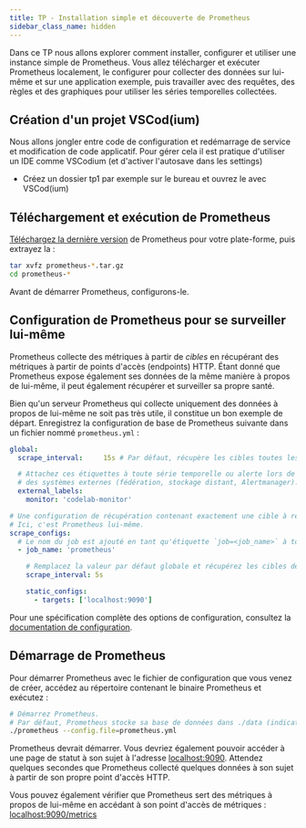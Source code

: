 ```yaml
---
title: TP - Installation simple et découverte de Prometheus
sidebar_class_name: hidden
---
```


Dans ce TP nous allons explorer comment installer, configurer et utiliser une instance simple de Prometheus. Vous allez télécharger et exécuter Prometheus localement, le configurer pour collecter des données sur lui-même et sur une application exemple, puis travailler avec des requêtes, des règles et des graphiques pour utiliser les séries temporelles collectées.

## Création d'un projet VSCod(ium)

Nous allons jongler entre code de configuration et redémarrage de service et modification de code applicatif. Pour gérer cela il est pratique d'utiliser un IDE comme VSCodium (et d'activer l'autosave dans les settings)

- Créez un dossier tp1 par exemple sur le bureau et ouvrez le avec VSCod(ium)

## Téléchargement et exécution de Prometheus

[Téléchargez la dernière version](https://prometheus.io/download) de Prometheus pour votre plate-forme, puis extrayez la :

```bash
tar xvfz prometheus-*.tar.gz
cd prometheus-*
```

Avant de démarrer Prometheus, configurons-le.

## Configuration de Prometheus pour se surveiller lui-même

Prometheus collecte des métriques à partir de *cibles* en récupérant des métriques à partir de points d'accès (endpoints) HTTP. Étant donné que Prometheus expose également ses données de la même manière à propos de lui-même, il peut également récupérer et surveiller sa propre santé.

Bien qu'un serveur Prometheus qui collecte uniquement des données à propos de lui-même ne soit pas très utile, il constitue un bon exemple de départ. Enregistrez la configuration de base de Prometheus suivante dans un fichier nommé `prometheus.yml` :

```yaml
global:
  scrape_interval:     15s # Par défaut, récupère les cibles toutes les 15 secondes.

  # Attachez ces étiquettes à toute série temporelle ou alerte lors de la communication avec
  # des systèmes externes (fédération, stockage distant, Alertmanager).
  external_labels:
    monitor: 'codelab-monitor'

# Une configuration de récupération contenant exactement une cible à récupérer :
# Ici, c'est Prometheus lui-même.
scrape_configs:
  # Le nom du job est ajouté en tant qu'étiquette `job=<job_name>` à toutes les séries temporelles récupérées à partir de cette configuration.
  - job_name: 'prometheus'

    # Remplacez la valeur par défaut globale et récupérez les cibles de ce job toutes les 5 secondes.
    scrape_interval: 5s

    static_configs:
      - targets: ['localhost:9090']
```

Pour une spécification complète des options de configuration, consultez la [documentation de configuration](https://prometheus.io/docs/prometheus/latest/getting_started/../configuration/configuration/).

## Démarrage de Prometheus

Pour démarrer Prometheus avec le fichier de configuration que vous venez de créer, accédez au répertoire contenant le binaire Prometheus et exécutez :

```bash
# Démarrez Prometheus.
# Par défaut, Prometheus stocke sa base de données dans ./data (indicateur --storage.tsdb.path).
./prometheus --config.file=prometheus.yml
```

Prometheus devrait démarrer. Vous devriez également pouvoir accéder à une page de statut à son sujet à l'adresse [localhost:9090](http://localhost:9090). Attendez quelques secondes que Prometheus collecté quelques données à son sujet à partir de son propre point d'accès HTTP.

Vous pouvez également vérifier que Prometheus sert des métriques à propos de lui-même en accédant à son point d'accès de métriques : [localhost:9090/metrics](http://localhost:9090/metrics)


